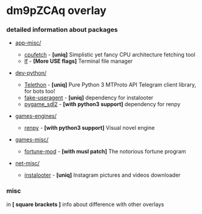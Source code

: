 # dm9pZCAq overlay

### detailed information about packages

* [app-misc/](app-misc/)
  * [cpufetch](app-misc/cpufetch) - **[uniq]** Simplistic yet fancy CPU architecture fetching tool
  * [lf](app-misc/lf) - **[More USE flags]** Terminal file manager

* [dev-python/](dev-python/)
  * [Telethon](dev-python/Telethon) - **[uniq]** Pure Python 3 MTProto API Telegram client library, for bots too!
  * [fake-useragent](dev-python/fake-useragent) - **[uniq]** dependency for instalooter
  * [pygame_sdl2](dev-python/pygame_sdl2) - **[with python3 support]** dependency for renpy

* [games-engines/](games-engines/)
  * [renpy](games-engines/renpy) - **[with python3 support]** Visual novel engine

* [games-misc/](games-misc/)
  * [fortune-mod](games-misc/fortune-mod) - **[with musl patch]** The notorious fortune program

* [net-misc/](net-misc/)
  * [instalooter](net-misc/instalooter) - **[uniq]** Instagram pictures and videos downloader

### misc
in **[ square brackets ]** info about difference with other overlays
